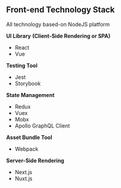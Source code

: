 ## Front-end Technology Stack

All technology based-on NodeJS platform

**UI Library** **(Client-Side Rendering or SPA)**

- React
- Vue

**Testing Tool**

- Jest
- Storybook

**State Management**

- Redux
- Vuex
- Mobx
- Apollo GraphQL Client

**Asset Bundle Tool**

- Webpack

**Server-Side Rendering**

- Next.js
- Nuxt.js
